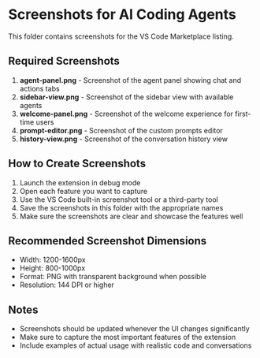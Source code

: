 # Screenshots for AI Coding Agents

This folder contains screenshots for the VS Code Marketplace listing.

## Required Screenshots

1. **agent-panel.png** - Screenshot of the agent panel showing chat and actions tabs
2. **sidebar-view.png** - Screenshot of the sidebar view with available agents
3. **welcome-panel.png** - Screenshot of the welcome experience for first-time users
4. **prompt-editor.png** - Screenshot of the custom prompts editor
5. **history-view.png** - Screenshot of the conversation history view

## How to Create Screenshots

1. Launch the extension in debug mode
2. Open each feature you want to capture
3. Use the VS Code built-in screenshot tool or a third-party tool
4. Save the screenshots in this folder with the appropriate names
5. Make sure the screenshots are clear and showcase the features well

## Recommended Screenshot Dimensions

- Width: 1200-1600px
- Height: 800-1000px
- Format: PNG with transparent background when possible
- Resolution: 144 DPI or higher

## Notes

- Screenshots should be updated whenever the UI changes significantly
- Make sure to capture the most important features of the extension
- Include examples of actual usage with realistic code and conversations
